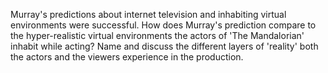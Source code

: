 Murray's predictions about internet television and inhabiting virtual environments were successful.
How does Murray's prediction compare to the hyper-realistic virtual environments the actors of 'The Mandalorian' inhabit while acting?
Name and discuss the different layers of 'reality' both the actors and the viewers experience in the production.

